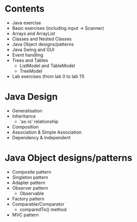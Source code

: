 # Contents
- Java exercise 
- Basic exercises (including input -> Scanner)
- Arrays and ArrayList
- Classes and Nested Classes
- Java Object designs/patterns
- Java Swing and GUI 
- Event handling
- Trees and Tables
  - ListModel and TableModel
  - TreeModel 
- Lab exercises (from lab 0 to lab 11)

# Java Design
- Generalisation
- Inheritance
  - 'as-is' relationship
- Composition
- Association & Simple Association
- Dependency & Independent

# Java Object designs/patterns
- Composite pattern
- Singleton pattern
- Adapter pattern
- Observer pattern
  - Observable
- Factory pattern
- Comparable/Comparator
  - comparedTo() method
- MVC pattern
